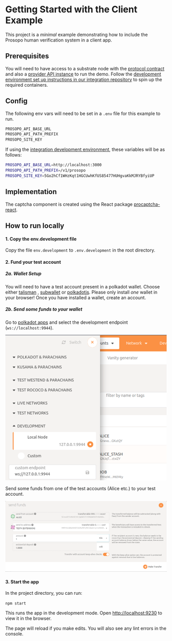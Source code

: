 # Getting Started with the Client Example

This project is a *minimal* example demonstrating how to include the Prosopo human verification system in a client app.

## Prerequisites

You will need to have access to a substrate node with the [protocol contract](https://github.com/prosopo/protocol)
and also a [provider API instance](https://github.com/prosopo/provider) to run the demo. Follow
the [development environment set up instructions in our integration repository](https://github.com/prosopo/integration#development-environment-set-up)
to spin up the required containers.

## Config

The following env vars will need to be set in a `.env` file for this example to run.

```bash
PROSOPO_API_BASE_URL
PROSOPO_API_PATH_PREFIX
PROSOPO_SITE_KEY
```

If using
the [integration development environment](https://github.com/prosopo/integration#development-environment-set-up),
these variables will be as follows:

```bash
PROSOPO_API_BASE_URL=http://localhost:3000
PROSOPO_API_PATH_PREFIX=/v1/prosopo
PROSOPO_SITE_KEY=5Go2hCf1WHzKqt1HGCUwhKfUS85477HUHgvaKkMJRYBfyiUP
```

## Implementation

The captcha component is created using the React
package [procaptcha-react](https://github.com/prosopo/procaptcha-react).

## How to run locally

#### 1. Copy the env.development file

Copy the file `env.development` to `.env.development` in the root directory.

#### 2. Fund your test account

##### 2a. Wallet Setup

You will need to have a test account present in a polkadot wallet. Choose either
[talisman](https://chrome.google.com/webstore/detail/talisman-polkadot-wallet/fijngjgcjhjmmpcmkeiomlglpeiijkld)
, [subwallet](https://chrome.google.com/webstore/detail/subwallet-polkadot-extens/onhogfjeacnfoofkfgppdlbmlmnplgbn)
or [polkadotjs](https://polkadot.js.org/extension/). Please only install *one* wallet in your browser! Once you have
installed a wallet, create an account.

##### 2b. Send some funds to your wallet

Go to [polkadot apps](https://polkadot.js.org/apps/?rpc=ws%3A%2F%2F127.0.0.1%3A9944#/accounts) and select the
development endpoint (`ws://localhost:9944`).

![Select endpoint](assets/img-endpoint.png)

Send some funds from one of the test accounts (Alice etc.) to your test account.

![Send funds](assets/img-send-funds.png)



#### 3. Start the app

In the project directory, you can run:

`npm start`

This runs the app in the development mode. Open [http://localhost:9230](http://localhost:9230) to view it in the
browser.

The page will reload if you make edits. You will also see any lint errors in the console.
